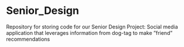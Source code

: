 # Senior_Design
Repository for storing code for our Senior Design Project:
Social media application that leverages information from dog-tag to make ”friend” recommendations

